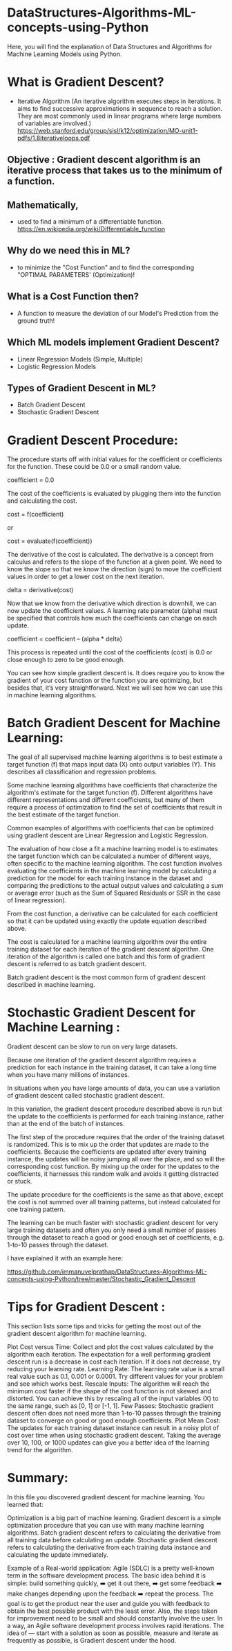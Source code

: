 # DataStructures-Algorithms-ML-concepts-using-Python
Here, you will find the explanation of Data Structures and Algorithms for Machine Learning Models using Python.

# What is Gradient Descent?

 - Iterative Algorithm (An iterative algorithm executes steps in iterations. It aims to find successive approximations in sequence to reach a solution. They are most commonly used in linear programs where large numbers of variables are involved.) https://web.stanford.edu/group/sisl/k12/optimization/MO-unit1-pdfs/1.8iterativeloops.pdf
 
## Objective : Gradient descent algorithm is an iterative process that takes us to the minimum of a function.
 
## Mathematically, 
 - used to find a minimum of a differentiable function. https://en.wikipedia.org/wiki/Differentiable_function
 
## Why do we need this in ML? 
 - to minimize the "Cost Function" and to find the corresponding "OPTIMAL PARAMETERS' (Optimization)!

## What is a Cost Function then?
 - A function to measure the deviation of our Model's Prediction from the ground truth!
 
## Which ML models implement Gradient Descent?
 - Linear Regression Models (Simple, Multiple)
 - Logistic Regression Models

## Types of Gradient Descent in ML?
 - Batch Gradient Descent
 - Stochastic Gradient Descent
 
 
# Gradient Descent Procedure:
 
The procedure starts off with initial values for the coefficient or coefficients for the function. These could be 0.0 or a small random value.

coefficient = 0.0

The cost of the coefficients is evaluated by plugging them into the function and calculating the cost.

cost = f(coefficient)

or

cost = evaluate(f(coefficient))

The derivative of the cost is calculated. The derivative is a concept from calculus and refers to the slope of the function at a given point. We need to know the slope so that we know the direction (sign) to move the coefficient values in order to get a lower cost on the next iteration.

delta = derivative(cost)

Now that we know from the derivative which direction is downhill, we can now update the coefficient values. A learning rate parameter (alpha) must be specified that controls how much the coefficients can change on each update.

coefficient = coefficient – (alpha * delta)

This process is repeated until the cost of the coefficients (cost) is 0.0 or close enough to zero to be good enough.

You can see how simple gradient descent is. It does require you to know the gradient of your cost function or the function you are optimizing, but besides that, it’s very straightforward. Next we will see how we can use this in machine learning algorithms.

# Batch Gradient Descent for Machine Learning:

The goal of all supervised machine learning algorithms is to best estimate a target function (f) that maps input data (X) onto output variables (Y). This describes all classification and regression problems.

Some machine learning algorithms have coefficients that characterize the algorithm's estimate for the target function (f). Different algorithms have different representations and different coefficients, but many of them require a process of optimization to find the set of coefficients that result in the best estimate of the target function.

Common examples of algorithms with coefficients that can be optimized using gradient descent are Linear Regression and Logistic Regression.

The evaluation of how close a fit a machine learning model is to estimates the target function which can be calculated a number of different ways, often specific to the machine learning algorithm. The cost function involves evaluating the coefficients in the machine learning model by calculating a prediction for the model for each training instance in the dataset and comparing the predictions to the actual output values and calculating a sum or average error (such as the Sum of Squared Residuals or SSR in the case of linear regression).

From the cost function, a derivative can be calculated for each coefficient so that it can be updated using exactly the update equation described above.

The cost is calculated for a machine learning algorithm over the entire training dataset for each iteration of the gradient descent algorithm. One iteration of the algorithm is called one batch and this form of gradient descent is referred to as batch gradient descent.

Batch gradient descent is the most common form of gradient descent described in machine learning.

# Stochastic Gradient Descent for Machine Learning :

Gradient descent can be slow to run on very large datasets.

Because one iteration of the gradient descent algorithm requires a prediction for each instance in the training dataset, it can take a long time when you have many millions of instances.

In situations when you have large amounts of data, you can use a variation of gradient descent called stochastic gradient descent.

In this variation, the gradient descent procedure described above is run but the update to the coefficients is performed for each training instance, rather than at the end of the batch of instances.

The first step of the procedure requires that the order of the training dataset is randomized. This is to mix up the order that updates are made to the coefficients. Because the coefficients are updated after every training instance, the updates will be noisy jumping all over the place, and so will the corresponding cost function. By mixing up the order for the updates to the coefficients, it harnesses this random walk and avoids it getting distracted or stuck.

The update procedure for the coefficients is the same as that above, except the cost is not summed over all training patterns, but instead calculated for one training pattern.

The learning can be much faster with stochastic gradient descent for very large training datasets and often you only need a small number of passes through the dataset to reach a good or good enough set of coefficients, e.g. 1-to-10 passes through the dataset.

I have explained it with an example here:

https://github.com/immanuvelprathap/DataStructures-Algorithms-ML-concepts-using-Python/tree/master/Stochastic_Gradient_Descent

# Tips for Gradient Descent :

This section lists some tips and tricks for getting the most out of the gradient descent algorithm for machine learning.

Plot Cost versus Time: Collect and plot the cost values calculated by the algorithm each iteration. The expectation for a well performing gradient descent run is a decrease in cost each iteration. If it does not decrease, try reducing your learning rate.
Learning Rate: The learning rate value is a small real value such as 0.1, 0.001 or 0.0001. Try different values for your problem and see which works best.
Rescale Inputs: The algorithm will reach the minimum cost faster if the shape of the cost function is not skewed and distorted. You can achieve this by rescaling all of the input variables (X) to the same range, such as [0, 1] or [-1, 1].
Few Passes: Stochastic gradient descent often does not need more than 1-to-10 passes through the training dataset to converge on good or good enough coefficients.
Plot Mean Cost: The updates for each training dataset instance can result in a noisy plot of cost over time when using stochastic gradient descent. Taking the average over 10, 100, or 1000 updates can give you a better idea of the learning trend for the algorithm.


# Summary:

In this file you discovered gradient descent for machine learning. You learned that:

Optimization is a big part of machine learning.
Gradient descent is a simple optimization procedure that you can use with many machine learning algorithms.
Batch gradient descent refers to calculating the derivative from all training data before calculating an update.
Stochastic gradient descent refers to calculating the derivative from each training data instance and calculating the update immediately.

Example of a Real-world application: Agile (SDLC) is a pretty well-known term in the software development process. The basic idea behind it is simple: build something quickly, ➡️ get it out there, ➡️ get some feedback ➡️ make changes depending upon the feedback ➡️ repeat the process. The goal is to get the product near the user and guide you with feedback to obtain the best possible product with the least error. Also, the steps taken for improvement need to be small and should constantly involve the user. In a way, an Agile software development process involves rapid iterations. The idea of — start with a solution as soon as possible, measure and iterate as frequently as possible, is Gradient descent under the hood.
